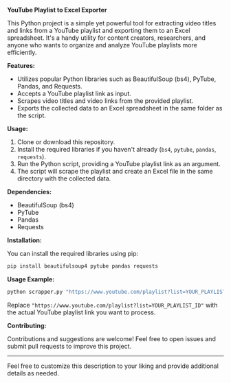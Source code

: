 
**YouTube Playlist to Excel Exporter**

This Python project is a simple yet powerful tool for extracting video titles and links from a YouTube playlist and exporting them to an Excel spreadsheet. It's a handy utility for content creators, researchers, and anyone who wants to organize and analyze YouTube playlists more efficiently.

**Features:**

- Utilizes popular Python libraries such as BeautifulSoup (bs4), PyTube, Pandas, and Requests.
- Accepts a YouTube playlist link as input.
- Scrapes video titles and video links from the provided playlist.
- Exports the collected data to an Excel spreadsheet in the same folder as the script.

**Usage:**

1. Clone or download this repository.
2. Install the required libraries if you haven't already (`bs4`, `pytube`, `pandas`, `requests`).
3. Run the Python script, providing a YouTube playlist link as an argument.
4. The script will scrape the playlist and create an Excel file in the same directory with the collected data.

**Dependencies:**

- BeautifulSoup (bs4)
- PyTube
- Pandas
- Requests

**Installation:**

You can install the required libraries using pip:

```bash
pip install beautifulsoup4 pytube pandas requests
```

**Usage Example:**

```bash
python scrapper.py "https://www.youtube.com/playlist?list=YOUR_PLAYLIST_ID"
```

Replace `"https://www.youtube.com/playlist?list=YOUR_PLAYLIST_ID"` with the actual YouTube playlist link you want to process.

**Contributing:**

Contributions and suggestions are welcome! Feel free to open issues and submit pull requests to improve this project.

---

Feel free to customize this description to your liking and provide additional details as needed.

